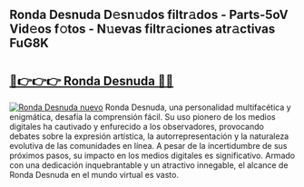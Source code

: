 ## Ronda Desnuda D𝚎sn𝚞dos filtr𝚊dos - Parts-5oV Vid𝚎os f𝚘tos - N𝚞evas filtr𝚊ciones atr𝚊ctivas FuG8K

# <h2><a href="http://mb9tt7.tromn.icu/?c=Ronda+Desnuda">🔗👉👉👉 Ronda Desnuda 🔗🔗</a></h2>

[![Ronda Desnuda nuevo](https://i.imgur.com/pEAQMta.gif)](http://mb9tt7.tromn.icu/?c=Ronda+Desnuda)
Ronda Desnuda, una personalidad multifacética y enigmática, desafía la comprensión fácil. Su uso pionero de los medios digitales ha cautivado y enfurecido a los observadores, provocando debates sobre la expresión artística, la autorrepresentación y la naturaleza evolutiva de las comunidades en línea. A pesar de la incertidumbre de sus próximos pasos, su impacto en los medios digitales es significativo. Armado con una dedicación inquebrantable y un atractivo innegable, el alcance de Ronda Desnuda en el mundo virtual es vasto.
